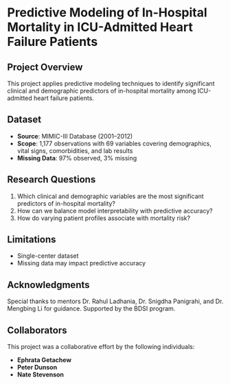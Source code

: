 # Predictive Modeling of In-Hospital Mortality in ICU-Admitted Heart Failure Patients

## Project Overview
This project applies predictive modeling techniques to identify significant clinical and demographic predictors of in-hospital mortality among ICU-admitted heart failure patients. 

## Dataset
- **Source**: MIMIC-III Database (2001–2012)
- **Scope**: 1,177 observations with 69 variables covering demographics, vital signs, comorbidities, and lab results
- **Missing Data**: 97% observed, 3% missing

## Research Questions
1. Which clinical and demographic variables are the most significant predictors of in-hospital mortality?
2. How can we balance model interpretability with predictive accuracy?
3. How do varying patient profiles associate with mortality risk?

## Limitations
- Single-center dataset
- Missing data may impact predictive accuracy

## Acknowledgments
Special thanks to mentors Dr. Rahul Ladhania, Dr. Snigdha Panigrahi, and Dr. Mengbing Li for guidance. Supported by the BDSI program.

## Collaborators

This project was a collaborative effort by the following individuals:

- **Ephrata Getachew**
- **Peter Dunson**  
- **Nate Stevenson**
  
